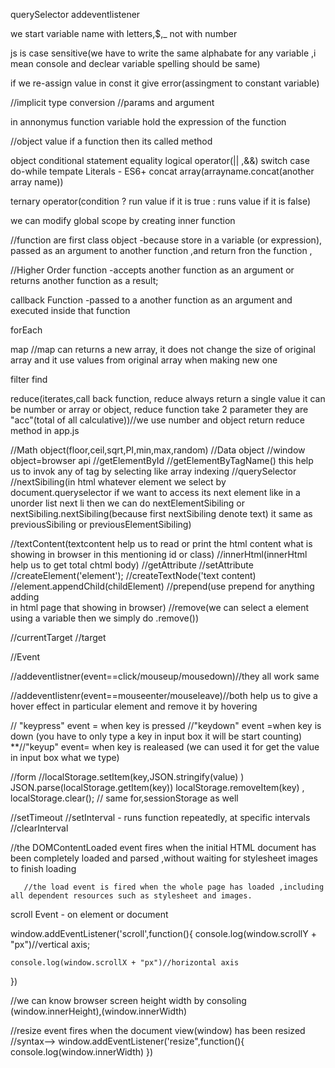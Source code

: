 querySelector
addeventlistener

we start variable name with letters,$,_ not with number

js is case sensitive(we have to write the same alphabate for any variable ,i mean console and declear variable spelling should be same)

if we re-assign value in  const it give error(assingment to constant variable)

//implicit type conversion
//params and argument

in annonymus function variable hold the expression of the function 

//object value if a function then its called method

object
conditional statement
equality
logical operator(|| ,&&)
switch case
do-while
tempate Literals - ES6+
concat array(arrayname.concat(another array name))

ternary operator(condition ? run value if it is true : runs value if it is  false)

we can modify global scope by creating  inner function

//function are first class object -because store in a variable (or expression), passed as an argument to another function ,and return  fron the function , 

//Higher Order function -accepts another function as an argument or returns another function as a result;

callback Function -passed to a another function as an argument and executed inside that function 

forEach

map //map can returns a new array, it does not change the size of original array and  it use values from original array when making new one

filter
find

reduce(iterates,call back function, reduce always return a single value it can be number or array or object, reduce function take 2 parameter they are "acc"(total of all calculative))//we use number and object return reduce method in app.js

//Math object(floor,ceil,sqrt,PI,min,max,random)
//Data object
//window object=browser api 
//getElementById
//getElementByTagName() this help us to invok any of tag by selecting like array indexing
//querySelector
//nextSibiling(in html whatever element we select by document.queryselector if we want to access its next element like in a unorder list next li then we can do nextElementSibiling or nextSibiling.nextSibiling(because first nextSibiling denote text) it same as previousSibiling or previousElementSibiling)

//textContent(textcontent help us to read or print the html content what is showing in browser in this mentioning id or class)
//innerHtml(innerHtml help us to get total chtml body)
//getAttribute
//setAttribute
 //createElement('element');
 //createTextNode('text content)
 //element.appendChild(childElement)
 //prepend(use prepend for anything adding  
 in html page that showing in browser)
 //remove(we can select a element using a variable then we simply do .remove())

 //currentTarget
//target

 //Event

 //addeventlistner(event==click/mouseup/mousedown)//they all work same

 //addeventlistenr(event==mouseenter/mouseleave)//both help us to give a hover effect in particular element and remove it by hovering

 // "keypress" event = when key is pressed
 //"keydown" event =when key is down (you have to only type a key in input box it will be start counting)
**//"keyup" event= when key is realeased (we can used it for get the value in input box what we type)

//form
//localStorage.setItem(key,JSON.stringify(value) )
JSON.parse(localStorage.getItem(key))
localStorage.removeItem(key) ,
localStorage.clear();
// same for,sessionStorage as well

//setTimeout
//setInterval - runs function repeatedly, at specific intervals
//clearInterval

//the DOMContentLoaded event fires when the initial HTML document has been completely loaded and parsed ,without waiting for stylesheet images to finish loading 

       //the load event is fired when the whole page has loaded ,including all dependent resources such as stylesheet and images. 

 scroll Event - on element or document

 window.addEventListener('scroll',function(){
    console.log(window.scrollY + "px")//vertical axis;

    console.log(window.scrollX + "px")//horizontal axis
 })   

 //we can know browser screen height width by consoling (window.innerHeight),(window.innerWidth)   

 //resize event fires when the document view(window) has been resized
 //syntax--> window.addEventListener('resize",function(){
    console.log(window.innerWidth)
 })







